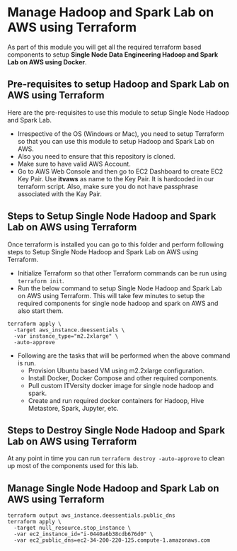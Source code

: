 # Manage Hadoop and Spark Lab on AWS using Terraform

As part of this module you will get all the required terraform based components to setup **Single Node Data Engineering Hadoop and Spark Lab on AWS using Docker**.

## Pre-requisites to setup Hadoop and Spark Lab on AWS using Terraform
Here are the pre-requisites to use this module to setup Single Node Hadoop and Spark Lab.
* Irrespective of the OS (Windows or Mac), you need to setup Terraform so that you can use this module to setup Hadoop and Spark Lab on AWS.
* Also you need to ensure that this repository is cloned.
* Make sure to have valid AWS Account.
* Go to AWS Web Console and then go to EC2 Dashboard to create EC2 Key Pair. Use **itvaws** as name to the Key Pair. It is hardcoded in our terraform script. Also, make sure you do not have passphrase associated with the Kay Pair.

## Steps to Setup Single Node Hadoop and Spark Lab on AWS using Terraform
Once terraform is installed you can go to this folder and perform following steps to Setup Single Node Hadoop and Spark Lab on AWS using Terraform.
* Initialize Terraform so that other Terraform commands can be run using `terraform init`.
* Run the below command to setup Single Node Hadoop and Spark Lab on AWS using Terraform. This will take few minutes to setup the required components for single node hadoop and spark on AWS and also start them.

```
terraform apply \
  -target aws_instance.deessentials \
  -var instance_type="m2.2xlarge" \
  -auto-approve
```

* Following are the tasks that will be performed when the above command is run.
  * Provision Ubuntu based VM using m2.2xlarge configuration.
  * Install Docker, Docker Compose and other required components.
  * Pull custom ITVersity docker image for single node hadoop and spark.
  * Create and run required docker containers for Hadoop, Hive Metastore, Spark, Jupyter, etc.

## Steps to Destroy Single Node Hadoop and Spark Lab on AWS using Terraform
At any point in time you can run `terraform destroy -auto-approve` to clean up most of the components used for this lab.

## Manage Single Node Hadoop and Spark Lab on AWS using Terraform

```
terraform output aws_instance.deessentials.public_dns
terraform apply \
  -target null_resource.stop_instance \
  -var ec2_instance_id="i-0440a6b38cdb676d0" \
  -var ec2_public_dns=ec2-34-200-220-125.compute-1.amazonaws.com
```
